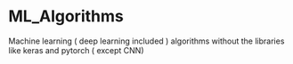 # ML_Algorithms
Machine learning ( deep learning included ) algorithms without the libraries like keras and pytorch ( except CNN)
